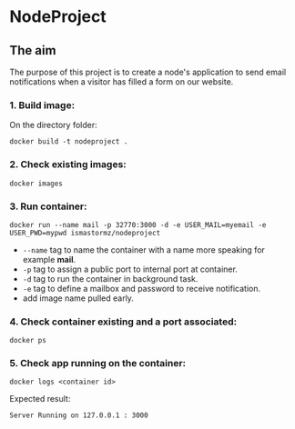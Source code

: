 # NodeProject

## The aim
The purpose of this project is to create a node's application to send email notifications
when a visitor has filled a form on our website.

### 1. Build image:
On the directory folder:
```
docker build -t nodeproject .
```

### 2. Check existing images:
```
docker images
```

### 3. Run container:
```
docker run --name mail -p 32770:3000 -d -e USER_MAIL=myemail -e USER_PWD=mypwd ismastormz/nodeproject
```
- `--name` tag to name the container with a name more speaking for example **mail**.
- `-p` tag to assign a public port to internal port at container.
- `-d` tag to run the container in background task.
- `-e` tag to define a mailbox and password to receive notification.
- add image name pulled early.

### 4. Check container existing and a port associated:
```
docker ps
```

### 5. Check app running on the container:
```
docker logs <container id>
```
Expected result:
```
Server Running on 127.0.0.1 : 3000
```
